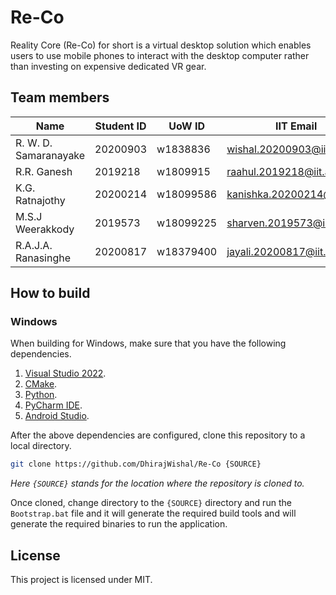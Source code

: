 # Re-Co

Reality Core (Re-Co) for short is a virtual desktop solution which enables users to use mobile phones to interact with the desktop computer rather than investing on expensive dedicated VR gear.

## Team members

| Name                        | Student ID | UoW ID    | IIT Email                   |
| --------------------------- | ---------- | --------- | --------------------------- |
| R. W. D. Samaranayake       | 20200903   | w1838836  | wishal.20200903@iit.ac.lk   |
| R.R. Ganesh                 | 2019218    | w1809915  | raahul.2019218@iit.ac.lk    |
| K.G. Ratnajothy             | 20200214   | w18099586 | kanishka.20200214@iit.ac.lk |
| M.S.J Weerakkody            | 2019573    | w18099225 | sharven.2019573@iit.ac.lk   |
| R.A.J.A. Ranasinghe         | 20200817   | w18379400 | jayali.20200817@iit.ac.lk   |

## How to build

### Windows

When building for Windows, make sure that you have the following dependencies.

1. [Visual Studio 2022](https://visualstudio.microsoft.com/vs/).
2. [CMake](https://cmake.org/).
3. [Python](https://www.python.org/downloads/).
4. [PyCharm IDE](https://www.jetbrains.com/pycharm/).
5. [Android Studio](https://developer.android.com/studio).

After the above dependencies are configured, clone this repository to a local directory.

```bash
git clone https://github.com/DhirajWishal/Re-Co {SOURCE}
```

*Here `{SOURCE}` stands for the location where the repository is cloned to.*

Once cloned, change directory to the `{SOURCE}` directory and run the `Bootstrap.bat` file and it will generate the required build tools and will generate the required binaries to run the application.

## License

This project is licensed under MIT.

